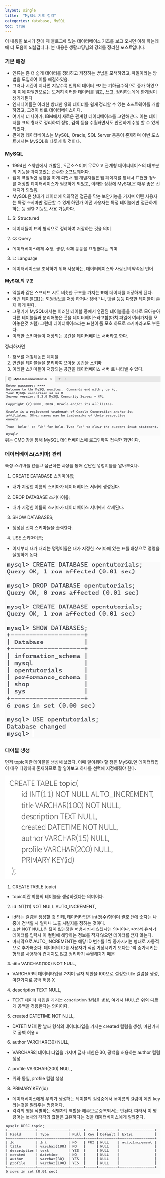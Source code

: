 ```yaml
---
layout: single
title:  "MySQL 기초 정리"
categories: database, MySQL
toc: true
---
```


이 내용을 보시기 전에 제 블로그에 있는 데이터베이스 기초를 보고 오시면 이해 하는데에 더 도움이 되실겁니다.
본 내용은 생활코딩님의 강의를 정리한 포스트입니다.

### 기본 배경
- 인류는 좀 더 쉽게 데이터를 정리하고 저장하는 방법을 모색하였고, 파일이라는 방법을 도입하여 이를 해결하였음.
- 그러나 시간이 지나면 지날수록 인류의 데이터 크기는 기하급수적으로 증가 하였으며 이에 파일만으로는 도저히 이러한 데이터를 읽고, 쓰고, 정리하는데에 한계점이 생기게된다.
- 엔지니어들은 이러한 방대한 양의 데이터를 쉽게 정리할 수 있는 소프트웨어를 개발하였고, 그것이 바로 데이터베이스이다.
- 여기서 더 나아가, IBM에서 새로운 관계형 데이터베이스를 고안해냈다. 이는 데이터를 표의 형태로 정리하여 정렬, 검색 등을 수월하면서도 안전하게 수행 할 수 있게 되었다.
- 관계형 데이터베이스는 MySQL, Oracle, SQL Server 등등이 존재하며 이번 포스트에서는 MySQL을 다루게 될 것이다.

### MySQL
- 1994년 스웨덴에서 개발된, 오픈소스이며 무료이고 관계형 데이터베이스의 대부분의 기능을 가지고있는 준수한 소프트웨어다.
- 웹이 폭발적인 성장을 하게 되면서 웹 개발자들은 웹 페이지를 통해서 표현할 정보를 저장할 데이터베이스가 필요하게 되었고, 이러한 상황에 MySQL은 매우 좋은 선택지가 되었음.
- MySQL은 상대가 데이터에 악의적인 접근을 막는 보안기능을 가지며 어떤 사용자는 특정 스키마만 접근할 수 있게 하던가 어떤 사용자는 특정 테이블에만 접근하게 하는 등 권한 기능도 사용 가능하다.

1. S: Structured
- 데이터들이 표의 형식으로 정리하여 저장하는 것을 의미
2. Q: Query
- 데이터베이스에게 수정, 생성, 삭제 등등을 요청한다는 의미
3. L: Language
- 데이터베이스을 조작하기 위해 사용하는, 데이터베이스와 사람간의 약속된 언어

#### MySQL의 구조
- 엑셀과 같은 스프레드 시트 비슷한 구조를 가지는 표에 데이터를 저장하게 된다.
- 어떤 테이블(표)는 회원정보를 저장 하거나 장바구니, 댓글 등등 다양한 테이블이 존재 하게 된다.
- 그렇기에 MySQL에서는 이러한 테이블 중에서 연관된 테이블들을 하나로 모아놓아 다른 테이블들과 분리해놓은 것을 데이터베이스라고함(마치 파일에 여러가지를 모아놓은것 처럼) 그런데 데이터베이스라는 표현이 좀 모호 하므로 스키마라고도 부른다.
- 이러한 스키마들이 저장되는 공간을 데이터베이스 서버라고 한다.



정리하자면 
1. 정보를 저장해놓은 테이블
2. 연관된 테이블들을 분리하여 모아둔 공간을 스키마
3. 이러한 스키마들이 저장되는 공간을 데이터베이스 서버
로 나타낼 수 있다.

<img src="/assets/images/blog/MySQL/MySQL.png" class="img-responsive" alt="">
위는 CMD 창을 통해 MySQL 데이터베이스에 로그인하여 접속한 화면이다.

### 데이터베이스(스키마) 관리
특정 스키마를 만들고 접근하는 과정을 통해 간단한 명령어들을 알아보겠다.

1. CREATE DATABASE 스키마이름;
- 내가 지정한 이름의 스키마가 데이터베이스 서버에 생성된다.

2. DROP DATABASE 스키마이름;
- 내가 지정한 이름의 스키마가 데이터베이스 서버에서 삭제된다.

3. SHOW DATABASES;
- 생성된 전체 스키마들을 출력한다.

4. USE 스키마이름;
- 이제부터 내가 내리는 명령어들은 내가 지정한 스키마에 있는 표를 대상으로 명령을 실행하게 된다.

<img src="/assets/images/blog/MySQL/스키마생성.png" class="img-responsive" alt="">

### 테이블 생성
먼저 topic이란 테이블을 생성해 보았다. 이때 알아둬야 할 점은 MySQL엔 데이터타입이 매우 다양하게 존재하므로 잘 알아보고 하나를 선택해 지정해줘야 한다.

<img src="/assets/images/blog/MySQL/명령어.png" class="img-responsive" alt="">


1. CREATE TABLE topic(
- topic이란 이름의 테이블을 생성하겠다는 의미이다.

2. id INT(11) NOT NULL AUTO_INCREMENT,

- id라는 컬럼을 생성할 것 인데, 데이터타입은 int(정수)형이며 괄호 안에 숫자는 나중에 검색할 시 얼마나 노출 시킬지를 정하는 것이다.
- 또한 NOT NULL은 값이 없는것을 허용시키지 않겠다는 의미이다. 따라서 유저가 데이터를 입력시 이 컬럼에 해당하는 정보를 적지 않으면 데이터를 받지 않는다.
- 마지막으로 AUTO_INCREMENT는 해당 ID 변수를 1씩 증가시키는 형태로 자동적으로 추가해준다. 데이터의 ID를 사용자가 직접 지정시키기 보다는 1씩 증가시키는 형태를 사용해야 겹치지도 않고 정리하기 수월해지기 때문

3. title VARCHAR(100) NOT NULL,
- VARCHAR의 데이터타입을 가지며 글자 제한을 100으로 설정한 title 컬럼을 생성, 마찬가지로 공백 허용 X

4. description TEXT NULL,
- TEXT 데이터 타입을 가지는 description 칼럼을 생성, 여기서 NULL은 위와 다르게 공백을 허용한다는 의미이다.

5. created DATETIME NOT NULL,
- DATETIME이란 날짜 형식의 데이터타입을 가지는 created 컬럼을 생성, 마찬가지로 공백 허용 x

6. author VARCHAR(30) NULL,
- VARCHAR의 데이터 타입을 가지며 글자 제한은 30, 공백을 허용하는 author 컬럼 생성

7. profile VARCHAR(200) NULL,
- 위와 동일, profile 컬럼 생성

8. PRIMARY KEY(id)
- 데이터베이스에게 우리가 생성하는 테이블의 컬럼중에서 id이름의 컬럼이 메인 key라는것을 알려주는 명령어다.
- 각각의 행을 식별하는 식별자의 역할을 해주므로 중복되서는 안된다. 따라서 이 명령어는 id내의 각각의 값들은 고유하다는 것을 데이터베이스에게 알려준다.

<img src="/assets/images/blog/MySQL/테이블확인.png" class="img-responsive" alt="">
